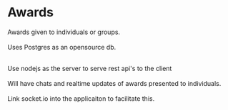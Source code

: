 # Awards
Awards given to individuals or groups.
<br/>
<br/>
Uses Postgres as an opensource db.<br/>

<br/>
Use nodejs as the server to serve rest api's to the client<br/>


<br/>
Will have chats and realtime updates of awards presented to individuals.<br/>
<br/>
Link socket.io into the applicaiton to facilitate this.<br/>





